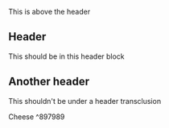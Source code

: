 

This is above the header
## Header

This should be in this header block

## Another header

This shouldn't be under a header transclusion



Cheese ^897989